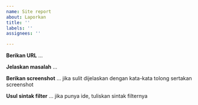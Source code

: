 ```yaml
---
name: Site report
about: Laporkan
title: ''
labels: ''
assignees: ''

---
```


**Berikan URL**
...

**Jelaskan masalah**
...

**Berikan screenshot**
... jika sulit dijelaskan dengan kata-kata tolong sertakan screenshot

**Usul sintak filter**
... jika punya ide, tuliskan sintak filternya
